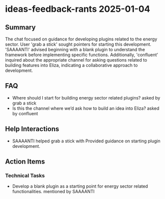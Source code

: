 # ideas-feedback-rants 2025-01-04

## Summary
The chat focused on guidance for developing plugins related to the energy sector. User 'grab a stick' sought pointers for starting this development. 'SAAAANTI' advised beginning with a blank plugin to understand the framework before implementing specific functions. Additionally, 'confluent' inquired about the appropriate channel for asking questions related to building features into Eliza, indicating a collaborative approach to development.

## FAQ
- Where should I start for building energy sector related plugins? asked by grab a stick
- Is this the channel where we’d ask how to build an idea into Eliza? asked by confluent

## Help Interactions
- SAAAANTI helped grab a stick with Provided guidance on starting plugin development.

## Action Items

### Technical Tasks
- Develop a blank plugin as a starting point for energy sector related functionalities. mentioned by SAAAANTI